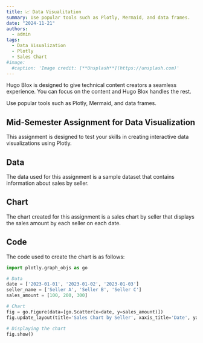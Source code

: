 ```yaml
---
title: 📈 Data Visualitation
summary: Use popular tools such as Plotly, Mermaid, and data frames.
date: "2024-11-21"
authors:
  - admin
tags:
  - Data Visualization
  - Plotly
  - Sales Chart
#image:
  #caption: 'Image credit: [**Unsplash**](https://unsplash.com)'
---
```


Hugo Blox is designed to give technical content creators a seamless experience. You can focus on the content and Hugo Blox handles the rest.

Use popular tools such as Plotly, Mermaid, and data frames.

## Mid-Semester Assignment for Data Visualization

This assignment is designed to test your skills in creating interactive data visualizations using Plotly.

## Data

The data used for this assignment is a sample dataset that contains information about sales by seller.

## Chart

The chart created for this assignment is a sales chart by seller that displays the sales amount by each seller on each date.

## Code

The code used to create the chart is as follows:
```python
import plotly.graph_objs as go

# Data
date = ['2023-01-01', '2023-01-02', '2023-01-03']
seller_name = ['Seller A', 'Seller B', 'Seller C']
sales_amount = [100, 200, 300]

# Chart
fig = go.Figure(data=[go.Scatter(x=date, y=sales_amount)])
fig.update_layout(title='Sales Chart by Seller', xaxis_title='Date', yaxis_title='Sales Amount')

# Displaying the chart
fig.show()